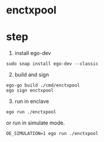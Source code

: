 # enctxpool

# step
1. install ego-dev 
```shell
sudo snap install ego-dev --classic
```
2. build and sign
```shell
ego-go build ./cmd/enctxpool
ego sign enctxpool

```

3. run in enclave
```shell
ego run ./enctxpool
```
or run in simulate mode.
```shell
OE_SIMULATION=1 ego run ./enctxpool
```